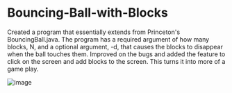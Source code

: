 # Bouncing-Ball-with-Blocks
Created a program that essentially extends from Princeton's BouncingBall.java. The program has a required argument of how many blocks, N, and a optional argument, -d, that causes the blocks to disappear when the ball touches them. Improved on the bugs and added the feature to click on the screen and add blocks to the screen. This turns it into more of a game play.

![image](https://media.giphy.com/media/cjQASQa8vsU4OZRUVa/giphy.gif)
